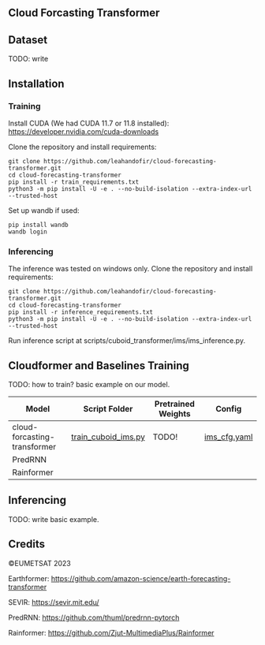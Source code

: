 ## Cloud Forcasting Transformer

## Dataset
TODO: write

## Installation
### Training
Install CUDA (We had CUDA 11.7 or 11.8 installed): https://developer.nvidia.com/cuda-downloads

Clone the repository and install requirements:
```
git clone https://github.com/leahandofir/cloud-forecasting-transformer.git
cd cloud-forecasting-transformer
pip install -r train_requirements.txt
python3 -m pip install -U -e . --no-build-isolation --extra-index-url --trusted-host
```

Set up wandb if used:
```
pip install wandb
wandb login
```

### Inferencing
The inference was tested on windows only.
Clone the repository and install requirements:
```
git clone https://github.com/leahandofir/cloud-forecasting-transformer.git
cd cloud-forecasting-transformer
pip install -r inference_requirements.txt
python3 -m pip install -U -e . --no-build-isolation --extra-index-url --trusted-host
```
Run inference script at scripts/cuboid_transformer/ims/ims_inference.py.

## Cloudformer and Baselines Training
TODO: how to train? basic example on our model.

| Model       | Script Folder                                            | Pretrained Weights                                                                                                     | Config                                                                              |
|---------------|----------------------------------------------------------|------------------------------------------------------------------------------------------------------------------------|-------------------------------------------------------------------------------------|
| cloud-forcasting-transformer         | [train_cuboid_ims.py](./scripts/cuboid_transformer/ims/train_cuboid_ims.py)            | TODO!        | [ims_cfg.yaml](./scripts/cuboid_transformer/ims/ims_cfg.yaml)              |
| PredRNN | | | |
| Rainformer | | | |

## Inferencing
TODO: write basic example.

## Credits
©EUMETSAT 2023

Earthformer: https://github.com/amazon-science/earth-forecasting-transformer

SEVIR: https://sevir.mit.edu/

PredRNN: https://github.com/thuml/predrnn-pytorch

Rainformer: https://github.com/Zjut-MultimediaPlus/Rainformer
